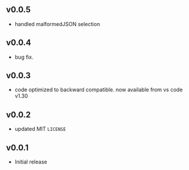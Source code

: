 ## v0.0.5

  - handled malformedJSON selection
## v0.0.4

  - bug fix.

## v0.0.3

- code optimized to backward compatible. now available from vs code v1.30

## v0.0.2

- updated MIT `LICENSE`

## v0.0.1

- Initial release
